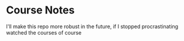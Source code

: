 # Course Notes
I'll make this repo more robust in the future, if I stopped procrastinating watched the courses of course

